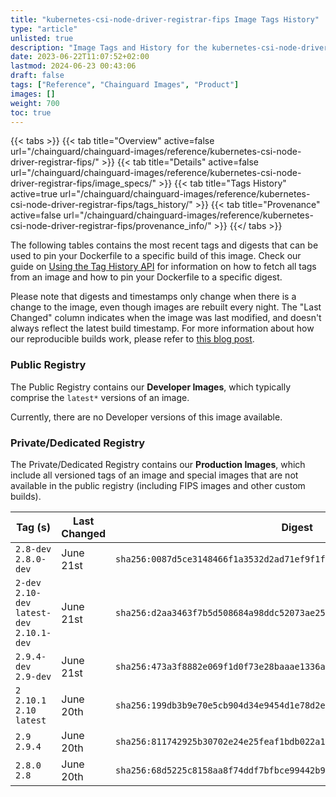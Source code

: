 ```yaml
---
title: "kubernetes-csi-node-driver-registrar-fips Image Tags History"
type: "article"
unlisted: true
description: "Image Tags and History for the kubernetes-csi-node-driver-registrar-fips Chainguard Image"
date: 2023-06-22T11:07:52+02:00
lastmod: 2024-06-23 00:43:06
draft: false
tags: ["Reference", "Chainguard Images", "Product"]
images: []
weight: 700
toc: true
---
```


{{< tabs >}}
{{< tab title="Overview" active=false url="/chainguard/chainguard-images/reference/kubernetes-csi-node-driver-registrar-fips/" >}}
{{< tab title="Details" active=false url="/chainguard/chainguard-images/reference/kubernetes-csi-node-driver-registrar-fips/image_specs/" >}}
{{< tab title="Tags History" active=true url="/chainguard/chainguard-images/reference/kubernetes-csi-node-driver-registrar-fips/tags_history/" >}}
{{< tab title="Provenance" active=false url="/chainguard/chainguard-images/reference/kubernetes-csi-node-driver-registrar-fips/provenance_info/" >}}
{{</ tabs >}}

The following tables contains the most recent tags and digests that can be used to pin your Dockerfile to a specific build of this image. Check our guide on [Using the Tag History API](/chainguard/chainguard-images/using-the-tag-history-api/) for information on how to fetch all tags from an image and how to pin your Dockerfile to a specific digest.

Please note that digests and timestamps only change when there is a change to the image, even though images are rebuilt every night. The "Last Changed" column indicates when the image was last modified, and doesn't always reflect the latest build timestamp. For more information about how our reproducible builds work, please refer to [this blog post](https://www.chainguard.dev/unchained/reproducing-chainguards-reproducible-image-builds).

### Public Registry
The Public Registry contains our **Developer Images**, which typically comprise the `latest*` versions of an image.

Currently, there are no Developer versions of this image available.

### Private/Dedicated Registry
The Private/Dedicated Registry contains our **Production Images**, which include all versioned tags of an image and special images that are not available in the public registry (including FIPS images and other custom builds).

| Tag (s)                                       | Last Changed | Digest                                                                    |
|-----------------------------------------------|--------------|---------------------------------------------------------------------------|
|  `2.8-dev` `2.8.0-dev`                        | June 21st    | `sha256:0087d5ce3148466f1a3532d2ad71ef9f1f494c3512f5bafb66d0bd7221c66339` |
|  `2-dev` `2.10-dev` `latest-dev` `2.10.1-dev` | June 21st    | `sha256:d2aa3463f7b5d508684a98ddc52073ae2595c5e301edf4002c929b41f18ff8ed` |
|  `2.9.4-dev` `2.9-dev`                        | June 21st    | `sha256:473a3f8882e069f1d0f73e28baaae1336a90cf5d73835c8eab68873049de8592` |
|  `2` `2.10.1` `2.10` `latest`                 | June 20th    | `sha256:199db3b9e70e5cb904d34e9454d1e78d2e94b6a675da87f8393dc4745e36231f` |
|  `2.9` `2.9.4`                                | June 20th    | `sha256:811742925b30702e24e25feaf1bdb022a1b68018c131d202a44db0552e06970f` |
|  `2.8.0` `2.8`                                | June 20th    | `sha256:68d5225c8158aa8f74ddf7bfbce99442b9e1922995641d199b202c4159281291` |

